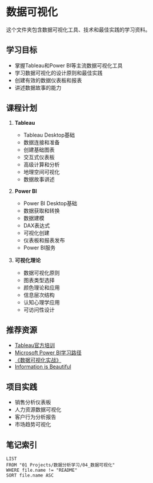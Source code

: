 # 数据可视化

这个文件夹包含数据可视化工具、技术和最佳实践的学习资料。

## 学习目标
- 掌握Tableau和Power BI等主流数据可视化工具
- 学习数据可视化的设计原则和最佳实践
- 创建有效的数据仪表板和报表
- 讲述数据故事的能力

## 课程计划
1. **Tableau**
   - Tableau Desktop基础
   - 数据连接和准备
   - 创建基础图表
   - 交互式仪表板
   - 高级计算和分析
   - 地理空间可视化
   - 数据故事讲述

2. **Power BI**
   - Power BI Desktop基础
   - 数据获取和转换
   - 数据建模
   - DAX表达式
   - 可视化创建
   - 仪表板和报表发布
   - Power BI服务

3. **可视化理论**
   - 数据可视化原则
   - 图表类型选择
   - 颜色理论和应用
   - 信息层次结构
   - 认知心理学应用
   - 可访问性设计

## 推荐资源
- [Tableau官方培训](https://www.tableau.com/learn/training)
- [Microsoft Power BI学习路径](https://docs.microsoft.com/en-us/learn/powerbi/)
- [《数据可视化实战》](https://www.amazon.com/dp/1119680867/)
- [Information is Beautiful](https://informationisbeautiful.net/)

## 项目实践
- 销售分析仪表板
- 人力资源数据可视化
- 客户行为分析报告
- 市场趋势可视化

## 笔记索引
```dataview
LIST
FROM "01 Projects/数据分析学习/04_数据可视化"
WHERE file.name != "README"
SORT file.name ASC
``` 